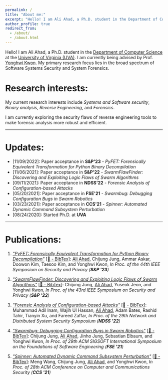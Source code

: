 ```yaml
---
permalink: /
title: "About me:"
excerpt: "Hello! I am Ali Ahad, a Ph.D. student in the Department of Computer Science at the University of Virginia (UVA). I am being advised by Prof. [Yonghwi Kwon](https://yonghwi-kwon.github.io/). My primary research focus lies in the broad spectrum of Software Systems Security and System Forensics."
author_profile: true
redirect_from: 
  - /about/
  - /about.html
---
```


Hello! I am Ali Ahad, a Ph.D. student in the [Department of Computer Science](https://engineering.virginia.edu/departments/computer-science) at the [University of Virginia (UVA)](https://www.virginia.edu/). I am currently being advised by Prof. [Yonghwi Kwon](https://yonghwi-kwon.github.io/). My primary research focus lies in the broad spectrum of Software Systems Security and System Forensics. 



# Research interests:
My current research interests include *Systems and Software security*, *Binary analysis*, *Reverse Engineering*, and *Forensics*.

I am currently exploring the security flaws of reverse engineering tools to make forensic analysis more robust and efficient. 

----

# Updates:
- \[11/09/2022]: Paper acceptance in **S&P'23** - *PyFET: Forensically Equivalent Transformation for Python Binary Decompilation*
- \[11/06/2021]: Paper acceptance in **S&P'22** - *SwarmFlawFinder: Discovering and Exploiting Logic Flaws of Swarm Algorithms*
- \[09/11/2021]: Paper acceptance in **NDSS'22** - *Forensic Analysis of Configuration-based Attacks*
- \[05/20/2021]: Paper acceptance in **FSE'21** - *Swarmbug: Debugging Configuration Bugs in Swarm Robotics*
- \[03/23/2021]: Paper acceptance in **CCS'21** - *Spinner: Automated Dynamic Command Subsystem Perturbation*
- \[08/24/2020]: Started Ph.D. at **UVA**

---

# Publications:

1. [*"PyFET: Forensically Equivalent Transformation for Python Binary Decompilation"*](/files/pyfet_sp23.pdf) [[📖 - BibTex](https://aliahad97.github.io/NA.html)]: <u>Ali Ahad</u>, Chijung Jung, Ammar Askar, Doowon Kim, Taesoo Kim, and Yonghwi Kwon, *In Proc. of the 44th IEEE Symposium on Security and Privacy (**S&P '23**)*

2. [*"SwarmFlawFinder: Discovering and Exploiting Logic Flaws of Swarm Algorithms"*](/files/swarmflawfinder_sp22.pdf) [[📖 - BibTex](https://aliahad97.github.io/NA.html)]: Chijung Jung, <u>Ali Ahad</u>, Yuseok Jeon, and Yonghwi Kwon, *In Proc. of the 43rd IEEE Symposium on Security and Privacy (**S&P '22**)*

3. [*"Forensic Analysis of Configuration-based Attacks"*](/files/forensic_analysis_of_config_attacks_ndss22.pdf) [[📖 - BibTex](https://aliahad97.github.io/NA.html)]: Muhammad Adil Inam, Wajih Ul Hassan, <u>Ali Ahad</u>, Adam Bates, Rashid Tahir, Tianyin Xu, and Fareed Zaffar, *In Proc. of the 29th Network and Distributed System Security Symposium (**NDSS '22**)*

4. [*"Swarmbug: Debugging Configuration Bugs in Swarm Robotics"*](/files/swarmbug-fse21.pdf) [[📖 - BibTex](https://aliahad97.github.io/NA.html)]: Chijung Jung, <u>Ali Ahad</u>, Jinho Jung, Sebastian Elbaum, and Yonghwi Kwon, *In Proc. of 29th ACM SIGSOFT International Symposium on the Foundations of Software Engineering (**FSE '21**)*

5. [*"Spinner: Automated Dynamic Command Subsystem Perturbation"*](/files/spinner-ccs21-extended-ver.pdf) [[📖 - BibTex](https://aliahad97.github.io/NA.html)]: Meng Wang, Chijung Jung, <u>Ali Ahad</u>, and Yonghwi Kwon, *In Proc. of 28th ACM Conference on Computer and Communications Security (**CCS '21**)*


